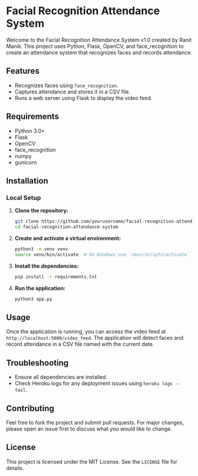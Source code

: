 # Facial Recognition Attendance System

Welcome to the Facial Recognition Attendance System v1.0 created by Ranit Manik. This project uses Python, Flask,
OpenCV, and face_recognition to create an attendance system that recognizes faces and records attendance.

## Features

- Recognizes faces using `face_recognition`.
- Captures attendance and stores it in a CSV file.
- Runs a web server using Flask to display the video feed.

## Requirements

- Python 3.0+
- Flask
- OpenCV
- face_recognition
- numpy
- gunicorn

## Installation

### Local Setup

1. **Clone the repository:**

      ```bash
      git clone https://github.com/yourusername/facial-recognition-attendance-system.git
      cd facial-recognition-attendance-system
      ```

2. **Create and activate a virtual environment:**

      ```bash
      python3 -m venv venv
      source venv/bin/activate  # On Windows use `venv\Scripts\activate`
      ```

3. **Install the dependencies:**

      ```bash
      pip install -r requirements.txt
      ```

4. **Run the application:**

      ```bash
      python3 app.py
      ```

## Usage

Once the application is running, you can access the video feed at `http://localhost:5000/video_feed`. The application
will detect faces and record attendance in a CSV file named with the current date.

## Troubleshooting

- Ensure all dependencies are installed.
- Check Heroku logs for any deployment issues using `heroku logs --tail`.

## Contributing

Feel free to fork the project and submit pull requests. For major changes, please open an issue first to discuss what
you would like to change.

## License

This project is licensed under the MIT License. See the `LICENSE` file for details.